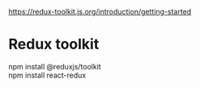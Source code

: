 https://redux-toolkit.js.org/introduction/getting-started

<h1> Redux toolkit </h1>

npm install @reduxjs/toolkit <br/>
npm install react-redux
